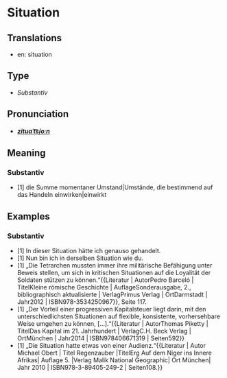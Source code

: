 # Situation
## Translations
- en: situation
## Type
- _Substantiv_
## Pronunciation
- **_[zituaˈt͡si̯oːn](https://commons.wikimedia.org/wiki/File:De-Situation.ogg)_**
## Meaning
### Substantiv
- [1] die Summe momentaner Umstand|Umstände, die bestimmend auf das Handeln einwirken|einwirkt
## Examples
### Substantiv
- [1] In dieser Situation hätte ich genauso gehandelt.
- [1] Nun bin ich in derselben Situation wie du.
- [1] „Die Tetrarchen mussten immer ihre militärische Befähigung unter Beweis stellen, um sich in kritischen Situationen auf die Loyalität der Soldaten stützen zu können.“<ref>{{Literatur | AutorPedro Barceló | TitelKleine römische Geschichte | AuflageSonderausgabe, 2., bibliographisch aktualisierte | VerlagPrimus Verlag | OrtDarmstadt | Jahr2012 | ISBN978-3534250967}}, Seite 117.</ref>
- [1] „Der Vorteil einer progressiven Kapitalsteuer liegt darin, mit den unterschiedlichsten Situationen auf flexible, konsistente, vorhersehbare Weise umgehen zu können, […].“<ref>{{Literatur | AutorThomas Piketty | TitelDas Kapital im 21. Jahrhundert | VerlagC.H. Beck Verlag | OrtMünchen | Jahr2014 | ISBN978406671319 | Seiten592}}</ref>
- [1] „Die Situation hatte etwas von einer Audienz.“<ref>{{Literatur | Autor Michael Obert | Titel Regenzauber |TitelErg Auf dem Niger ins Innere Afrikas| Auflage 5. |Verlag Malik National Geographic| Ort München| Jahr 2010 | ISBN978-3-89405-249-2 | Seiten108.}}</ref>
